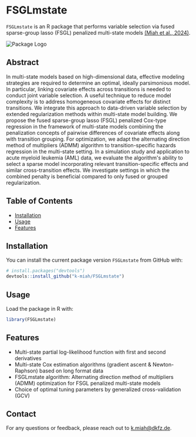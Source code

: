 # FSGLmstate

`FSGLmstate` is an R package that performs variable selection via fused sparse-group lasso (FSGL) penalized multi-state models [(Miah et al., 2024)](https://doi.org/10.48550/arXiv.2411.17394).

![Package Logo](https://raw.githubusercontent.com/k-miah/FSGLmstate/main/man/figures/logo_FSGLmstate.png)

## Abstract

In multi-state models based on high-dimensional data, effective modeling strategies are required to determine an optimal, ideally parsimonious model. 
In particular, linking covariate effects across transitions is needed to conduct joint variable selection. A useful technique to reduce model complexity is to address homogeneous covariate effects for distinct transitions. We integrate this approach to data-driven variable selection by extended regularization methods within multi-state model building. We propose the fused sparse-group lasso (FSGL) penalized Cox-type regression in the framework of multi-state models combining the penalization concepts of pairwise differences of covariate effects along with transition grouping. For optimization, we adapt the alternating direction method of multipliers (ADMM) algorithm to transition-specific hazards regression in the multi-state setting. In a simulation study and application to acute myeloid leukemia (AML) data, we evaluate the algorithm's ability to select a sparse model incorporating relevant transition-specific effects and similar cross-transition effects. We investigate settings in which the combined penalty is beneficial compared to only fused or grouped regularization.

## Table of Contents

- [Installation](#installation)
- [Usage](#usage)
- [Features](#features)

## Installation

You can install the current package version `FSGLmstate` from GitHub with:

```R
# install.packages("devtools")
devtools::install_github("k-miah/FSGLmstate")
```

## Usage

Load the package in R with:

```R
library(FSGLmstate)
```

## Features

- Multi-state partial log-likelihood function with first and second derivatives
- Multi-state Cox estimation algorithms (gradient ascent & Newton-Raphson) based on long format data
- FSGLmstate algorithm: Alternating direction method of multipliers (ADMM) optimization for FSGL penalized multi-state models
- Choice of optimal tuning parameters by generalized cross-validation (GCV)

## Contact

For any questions or feedback, please reach out to [k.miah@dkfz.de](mailto:k.miah@dkfz.de).


